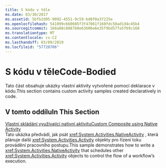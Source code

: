 ```yaml
---
title: S kódu v těle
ms.date: 03/30/2017
ms.assetid: 5bfb2d95-9092-4551-9c59-bd8f0a37225e
ms.openlocfilehash: 541099c660605f3f47061f160fdc50ad1d4c45b4
ms.sourcegitcommit: 160a88c8087b0e63606e6e35f9bd57fa5f69c168
ms.translationtype: MT
ms.contentlocale: cs-CZ
ms.lasthandoff: 03/09/2019
ms.locfileid: "57720706"
---
```

# <a name="code-bodied"></a><span data-ttu-id="e73a1-102">S kódu v těle</span><span class="sxs-lookup"><span data-stu-id="e73a1-102">Code-Bodied</span></span>

<span data-ttu-id="e73a1-103">Tato část obsahuje ukázky vlastní aktivity vytvořené pomocí deklarace v kódu.</span><span class="sxs-lookup"><span data-stu-id="e73a1-103">This section contains custom activity samples created declaratively in code.</span></span>  
  
## <a name="in-this-section"></a><span data-ttu-id="e73a1-104">V tomto oddílu</span><span class="sxs-lookup"><span data-stu-id="e73a1-104">In This Section</span></span>
  
 [<span data-ttu-id="e73a1-105">Vlastní skládání využívající nativní aktivitu</span><span class="sxs-lookup"><span data-stu-id="e73a1-105">Custom Composite using Native Activity</span></span>](custom-composite-using-native-activity.md)  
 <span data-ttu-id="e73a1-106">Tato ukázka předvádí, jak psát <xref:System.Activities.NativeActivity> , která plánuje další <xref:System.Activities.Activity> objekty pro řízení toku provádění pracovního postupu.</span><span class="sxs-lookup"><span data-stu-id="e73a1-106">This sample demonstrates how to write a <xref:System.Activities.NativeActivity> that schedules other <xref:System.Activities.Activity> objects to control the flow of a workflow’s execution.</span></span>
